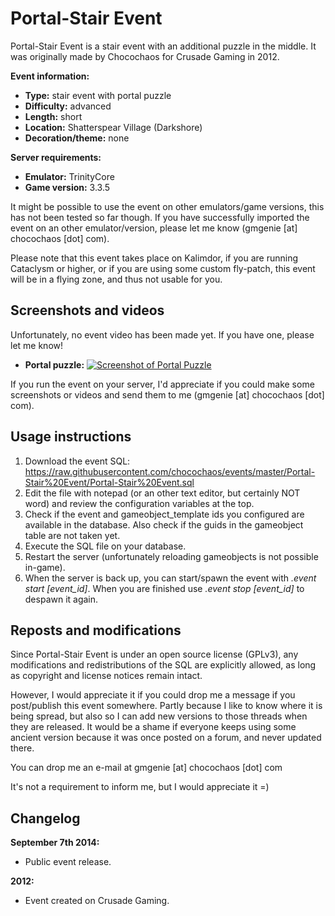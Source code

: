Portal-Stair Event
=======

Portal-Stair Event is a stair event with an additional puzzle in the middle. It was originally made by Chocochaos for Crusade Gaming in 2012.

**Event information:**

*   **Type:** stair event with portal puzzle
*   **Difficulty:** advanced
*   **Length:** short
*   **Location:** Shatterspear Village (Darkshore)
*   **Decoration/theme:** none

**Server requirements:**

*   **Emulator:** TrinityCore
*   **Game version:** 3.3.5

It might be possible to use the event on other emulators/game versions, this has not been tested so far though. If you have successfully imported the event on an other emulator/version, please let me know (gmgenie [at] chocochaos [dot] com).

Please note that this event takes place on Kalimdor, if you are running Cataclysm or higher, or if you are using some custom fly-patch, this event will be in a flying zone, and thus not usable for you.



Screenshots and videos
-------

Unfortunately, no event video has been made yet. If you have one, please let me know!

*   **Portal puzzle:** [![Screenshot of Portal Puzzle](https://filedump.chocochaos.com/GitHub/Events/Portal-Stair%20Event.thumb.jpg)](https://filedump.chocochaos.com/GitHub/Events/Portal-Stair%20Event.jpg)

If you run the event on your server, I'd appreciate if you could make some screenshots or videos and send them to me (gmgenie [at] chocochaos [dot] com).



Usage instructions
-------

1.  Download the event SQL: https://raw.githubusercontent.com/chocochaos/events/master/Portal-Stair%20Event/Portal-Stair%20Event.sql
2.  Edit the file with notepad (or an other text editor, but certainly NOT word) and review the configuration variables at the top.
3.  Check if the event and gameobject_template ids you configured are available in the database. Also check if the guids in the gameobject table are not taken yet.
4.  Execute the SQL file on your database.
5.  Restart the server (unfortunately reloading gameobjects is not possible in-game).
6.  When the server is back up, you can start/spawn the event with *.event start \[event_id\]*. When you are finished use *.event stop \[event_id\]* to despawn it again.



Reposts and modifications
-------

Since Portal-Stair Event is under an open source license (GPLv3), any modifications and redistributions of the SQL are explicitly allowed, as long as copyright and license notices remain intact.

However, I would appreciate it if you could drop me a message if you post/publish this event somewhere. Partly because I like to know where it is being spread, but also so I can add new versions to those threads when they are released. It would be a shame if everyone keeps using some ancient version because it was once posted on a forum, and never updated there.

You can drop me an e-mail at gmgenie [at] chocochaos [dot] com

It's not a requirement to inform me, but I would appreciate it =)



Changelog
-------

**September 7th 2014:**

*   Public event release.

**2012:**

*   Event created on Crusade Gaming.
